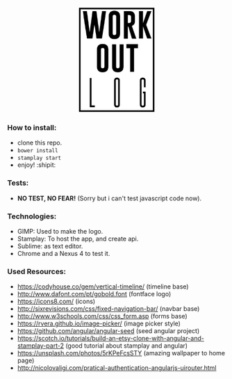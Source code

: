 <p align="center">
  <img height="240px" src="https://github.com/brunoocasali/tvox-workout-log/blob/4c95d1d1c3f8c9eca23e4f04e1903b297ab21de3/logo.png"/>
</p>

### How to install:
 - clone this repo.
 - `bower install`
 - `stamplay start`
 - enjoy! :shipit:

### Tests:
 - **NO TEST, NO FEAR!** (Sorry but i can't test javascript code now).

### Technologies:

 - GIMP: Used to make the logo.
 - Stamplay: To host the app, and create api.
 - Sublime: as text editor.
 - Chrome and a Nexus 4 to test it.

### Used Resources:

 - https://codyhouse.co/gem/vertical-timeline/ (timeline base)
 - http://www.dafont.com/pt/gobold.font (fontface logo)
 - https://icons8.com/ (icons)
 - http://sixrevisions.com/css/fixed-navigation-bar/ (navbar base)
 - http://www.w3schools.com/css/css_form.asp (forms base)
 - https://rvera.github.io/image-picker/ (image picker style)
 - https://github.com/angular/angular-seed (seed angular project)
 - https://scotch.io/tutorials/build-an-etsy-clone-with-angular-and-stamplay-part-2 (good tutorial about stamplay and angular)
 - https://unsplash.com/photos/5rKPeFcsSTY (amazing wallpaper to home page)
 - http://nicolovaligi.com/pratical-authentication-angularjs-uirouter.html
